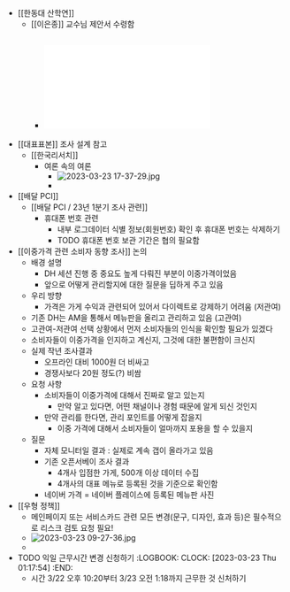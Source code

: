 - [[한동대 산학연]]
	- [[이은종]] 교수님 제안서 수령함
		- ![배달의민족 산학_제안서_한동대학교 .pdf](../assets/배달의민족_산학_제안서_한동대학교_1679561155325_0.pdf)
			-
- [[대표표본]] 조사 설계 참고
	- [[한국리서치]]
		- 여론 속의 여론
			- ![2023-03-23 17-37-29.jpg](../assets/2023-03-23_17-37-29_1679560671165_0.jpg)
			-
- [[배달 PCI]]
	- [[배달 PCI / 23년 1분기 조사 관련]]
		- 휴대폰 번호 관련
			- 내부 로그데이터 식별 정보(회원번호) 확인 후 휴대폰 번호는 삭제하기
			- TODO 휴대폰 번호 보관 기간은 협의 필요함
- [[이중가격 관련 소비자 동향 조사]] 논의
	- 배경 설명
		- DH 세션 진행 중 중요도 높게 다뤄진 부분이 이중가격이었음
		- 앞으로 어떻게 관리할지에 대한 질문을 딥하게 주고 있음
	- 우리 방향
		- 가격은 가게 수익과 관련되어 있어서 다이렉트로 강제하기 어려움 (저관여)
	- 기존 DH는 AM을 통해서 메뉴판을 올리고 관리하고 있음 (고관여)
	- 고관여-저관여 선택 상황에서 먼저 소비자들의 인식을 확인할 필요가 있겠다
	- 소비자들이 이중가격을 인지하고 계신지, 그것에 대한 불편함이 크신지
	- 실제 작년 조사결과
		- 오프라인 대비 1000원 더 비싸고
		- 경쟁사보다 20원 정도(?) 비쌈
	- 요청 사항
		- 소비자들이 이중가격에 대해서 진짜로 알고 있는지
			- 만약 알고 있다면, 어떤 채널이나 경험 때문에 알게 되신 것인지
		- 만약 관리를 한다면, 관리 포인트를 어떻게 잡을지
			- 이중 가격에 대해서 소비자들이 얼마까지 포용을 할 수 있을지
	- 질문
		- 자체 모니터일 결과 : 실제로 계속 갭이 올라가고 있음
		- 기존 오픈서베이 조사 결과
			- 4개사 입점한 가게, 500개 이상 데이터 수집
			- 4개사의 대표 메뉴로 등록된 것을 기준으로 확인함
		- 네이버 가격 = 네이버 플레이스에 등록된 메뉴판 사진
- [[우형 정책]]
	- 메인페이지 또는 서비스카드 관련 모든 변경(문구, 디자인, 효과 등)은 필수적으로 리스크 검토 요청 필요!
	- ![2023-03-23 09-27-36.jpg](../assets/2023-03-23_09-27-36_1679531275830_0.jpg)
	-
- TODO 익일 근무시간 변경 신청하기
  :LOGBOOK:
  CLOCK: [2023-03-23 Thu 01:17:54]
  :END:
	- 시간 3/22 오후 10:20부터 3/23 오전 1:18까지 근무한 것 신처하기